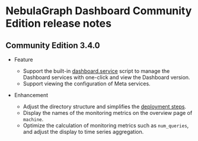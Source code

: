 # NebulaGraph Dashboard Community Edition release notes

## Community Edition 3.4.0

- Feature
  - Support the built-in [dashboard.service](../../nebula-dashboard/2.deploy-dashboard.md) script to manage the Dashboard services with one-click and view the Dashboard version.
  - Support viewing the configuration of Meta services.

- Enhancement
  - Adjust the directory structure and simplifies the [deployment steps](../../nebula-dashboard/2.deploy-dashboard.md).
  - Display the names of the monitoring metrics on the overview page of `machine`.
  - Optimize the calculation of monitoring metrics such as `num_queries`, and adjust the display to time series aggregation.
